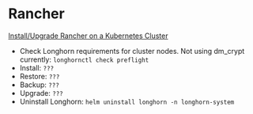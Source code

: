 # Rancher

[Install/Upgrade Rancher on a Kubernetes Cluster](https://ranchermanager.docs.rancher.com/getting-started/installation-and-upgrade/install-upgrade-on-a-kubernetes-cluster)

* Check Longhorn requirements for cluster nodes. Not using dm_crypt currently: `longhornctl check preflight`
* Install: `???`
* Restore: `???`
* Backup: `???`
* Upgrade: `???`
* Uninstall Longhorn: `helm uninstall longhorn -n longhorn-system`
